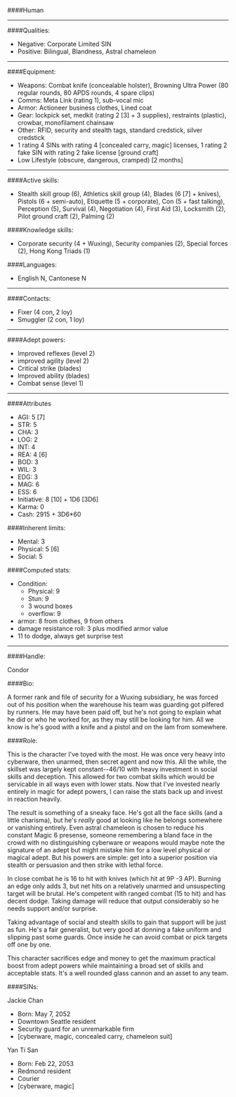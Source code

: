 ####Human

____
####Qualities:

- Negative: Corporate Limited SIN
- Positive: Bilingual, Blandness, Astral chameleon

____
####Equipment:

- Weapons: Combat knife (concealable holster), Browning Ultra Power (80 regular rounds, 80 APDS rounds, 4 spare clips)
- Comms: Meta Link (rating 1), sub-vocal mic
- Armor: Actioneer business clothes, Lined coat
- Gear: lockpick set, medkit (rating 2 [3] + 3 supplies), restraints (plastic), crowbar, monofilament chainsaw
- Other: RFID, security and stealth tags, standard credstick, silver credstick
- 1 rating 4 SINs with rating 4 [concealed carry, magic] licenses, 1 rating 2 fake SIN with rating 2 fake license [ground craft]
- Low Lifestyle (obscure, dangerous, cramped) [2 months]

____
####Active skills:

- Stealth skill group (6), Athletics skill group (4), Blades (6 [7] + knives), Pistols (6 + semi-auto), Etiquette (5 + corporate), Con (5 + fast talking), Perception (5), Survival (4), Negotiation (4), First Aid (3), Locksmith (2), Pilot ground craft (2), Palming (2)

####Knowledge skills:

- Corporate security (4 + Wuxing), Security companies (2), Special forces (2), Hong Kong Triads (1)

####Languages:

- English N, Cantonese N

____
####Contacts:

- Fixer (4 con, 2 loy)
- Smuggler (2 con, 1 loy)

____
####Adept powers:

- Improved reflexes (level 2)
- improved agility (level 2)
- Critical strike (blades)
- Improved ability (blades)
- Combat sense (level 1)

____
####Attributes

- AGI: 5 [7]
- STR: 5
- CHA: 3
- LOG: 2
- INT: 4
- REA: 4 [6]
- BOD: 3
- WIL: 3
- EDG: 3
- MAG: 6
- ESS: 6
- Initiative: 8 [10] + 1D6 [3D6]
- Karma: 0
- Cash: 2915 + 3D6*60

####Inherent limits:

- Mental: 3
- Physical: 5 [6]
- Social: 5

####Computed stats:

- Condition:
	- Physical: 9
	- Stun: 9
	- 3 wound boxes
	- overflow: 9
- armor: 8 from clothes, 9 from others
- damage resistance roll: 3 plus modified armor value
- 11 to dodge, always get surprise test

____
####Handle:

Condor

####Bio:

A former rank and file of security for a Wuxing subsidiary, he was forced out of his position when the warehouse his team was guarding got pilfered by runners. He may have been paid off, but he's not going to explain what he did or who he worked for, as they may still be looking for him. All we know is he's good with a knife and a pistol and on the lam from somewhere. 

####Role:

This is the character I've toyed with the most. He was once very heavy into cyberware, then unarmed, then secret agent and now this. All the while, the skillset was largely kept constant--46/10 with heavy investment in social skills and deception. This allowed for two combat skills which would be servicable in all ways even with lower stats. Now that I've invested nearly entirely in magic for adept powers, I can raise the stats back up and invest in reaction heavily.

The result is something of a sneaky face. He's got all the face skills (and a little charisma), but he's *really* good at looking like he belongs somewhere or vanishing entirely. Even astral chameleon is chosen to reduce his constant Magic 6 presense, someone remembering a bland face in the crowd with no distinguishing cyberware or weapons would maybe note the signature of an adept but might mistake him for a low level physical or magical adept. But his powers are simple: get into a superior position via stealth or persuasion and then strike with lethal force. 

In close combat he is 16 to hit with knives (which hit at 9P -3 AP). Burning an edge only adds 3, but net hits on a relatively unarmed and unsuspecting target will be brutal. He's competent with ranged combat (15 to hit) and has decent dodge. Taking damage will reduce that output considerably so he needs support and/or surprise.

Taking advantage of social and stealth skills to gain that support will be just as fun. He's a fair generalist, but very good at donning a fake uniform and slipping past some guards. Once inside he can avoid combat or pick targets off one by one. 

This character sacrifices edge and money to get the maximum practical boost from adept powers while maintaining a broad set of skills and acceptable stats. It's a well rounded glass cannon and an asset to any team.

####SINs:

Jackie Chan
- Born: May 7, 2052
- Downtown Seattle resident
- Security guard for an unremarkable firm
- [cyberware, magic, concealed carry, chameleon suit]

Yan Ti San
- Born: Feb 22, 2053
- Redmond resident
- Courier
- [cyberware, magic]
